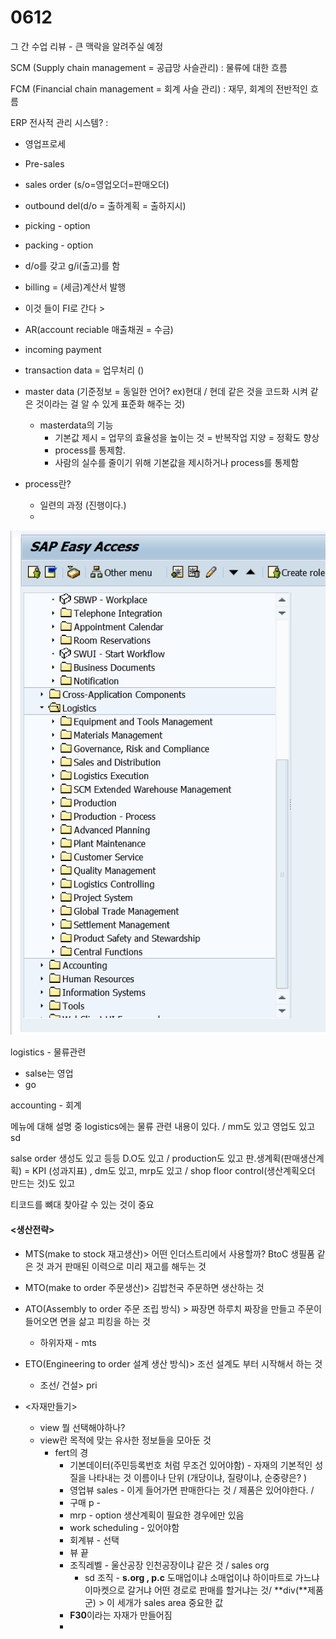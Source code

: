 # 0612

그 간 수업 리뷰 - 큰 맥락을 알려주실 예정

SCM \(Supply chain management = 공급망 사슬관리\) : 물류에 대한 흐름 

FCM \(Financial chain management = 회계 사슬 관리\) : 재무, 회계의 전반적인 흐름

ERP 전사적 관리 시스템? : 

* 영업프로세
* Pre-sales 
* sales order \(s/o=영업오더=판매오더\)
* outbound del\(d/o = 출하계획 = 출하지시\)
* picking - option
* packing - option
* d/o를 갖고 g/i\(출고\)를 함 
* billing = \(세금\)계산서 발행
* 이것 들이 FI로 간다 &gt; 
* AR\(account reciable 매출채권 = 수금\)
* incoming payment 



* transaction data = 업무처리 \(\)
* master data \(기준정보 = 동일한 언어? ex\)현대 / 현데 같은 것을 코드화 시켜 같은 것이라는 걸 알 수 있게 표준화 해주는 것\)
  * masterdata의 기능
    * 기본값 제시 = 업무의 효율성을 높이는 것 = 반복작업 지양 = 정확도 향상 
    * process를 통제함. 
    * 사람의 실수를 줄이기 위해 기본값을 제시하거나 process를 통제함 



* process란? 

  * 일련의 과정 \(진행이다.\)
  * 

![](../../../.gitbook/assets/image%20%28128%29.png)

logistics - 물류관련

* salse는 영업
* go

accounting - 회계

메뉴에 대해 설명 중 logistics에는 물류 관련 내용이 있다. / mm도 있고 영업도 있고 sd

 salse order 생성도 있고 등등 D.O도 있고 / production도 있고  판.생계획\(판매생산계획\) = KPI \(성과지표\) , dm도 있고, mrp도 있고  / shop floor control\(생산계획오더 만드는 것\)도 있고 

티코드를 뼈대 찾아갈 수 있는 것이 중요 

#### &lt;생산전략&gt;

* MTS\(make to stock 재고생산\)&gt; 어떤 인더스트리에서 사용할까? BtoC  생필품 같은 것 과거 판매된 이력으로 미리 재고를 해두는 것
* MTO\(make to order 주문생산\)&gt; 김밥천국 주문하면 생산하는 것
* ATO\(Assembly to order 주문 조립 방식\) &gt; 짜장면 하루치 짜장을 만들고 주문이 들어오면 면을 삶고 피킹을 하는 것 
  * 하위자재 - mts
* ETO\(Engineering to order 설계 생산 방식\)&gt; 조선 설계도 부터 시작해서 하는 것 
  * 조선/ 건설&gt; pri



* &lt;자재만들기&gt;
  * view 뭘 선택해야하나?
  * view란 목적에 맞는 유사한 정보들을 모아둔 것 
    * fert의 경
      * 기본데이터\(주민등록번호 처럼 무조건 있어야함\) - 자재의 기본적인 성질을 나타내는 것 이름이나 단위 \(개당이냐, 질량이냐, 순중량은? \)
      * 영업뷰 sales - 이게 들어가면 판매한다는 것 / 제품은 있어야한다. /  
      * 구매 p - 
      * mrp - option 생산계획이 필요한 경우에만 있음 
      * work scheduling - 있어야함
      * 회계뷰 -  선택
      * 뷰 끝
      * 조직레벨 - 울산공장 인천공장이냐 같은 것  / sales org 
        * sd 조직  - **s.org , p.c** 도매업이냐 소매업이냐 하이마트로 가느냐 이마켓으로 갈거냐 어떤 경로로 판매를 할거냐는 것/ **div\(**제품군\) &gt; 이 세개가 sales area 중요한 값
      * **F30**이라는 자재가 만들어짐 
      * 

























